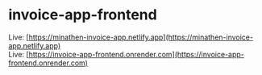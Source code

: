 # invoice-app-frontend

Live: [https://minathen-invoice-app.netlify.app](https://minathen-invoice-app.netlify.app)  
Live: [https://invoice-app-frontend.onrender.com](https://invoice-app-frontend.onrender.com)